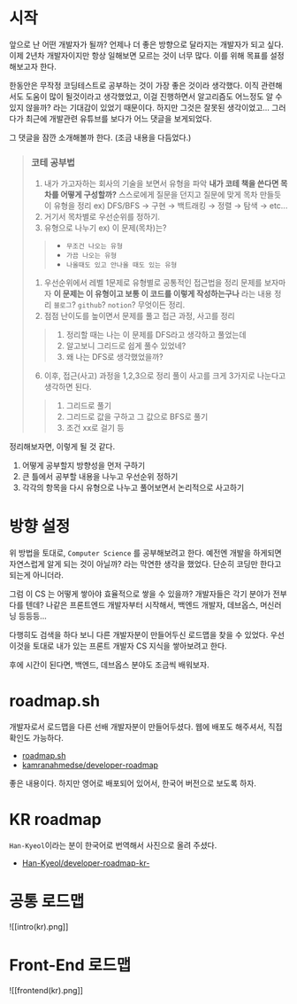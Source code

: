 # 시작
앞으로 난 어떤 개발자가 될까?
언제나 더 좋은 방향으로 달라지는 개발자가 되고 싶다.
이제 2년차 개발자이지만 항상 일해보면 모르는 것이 너무 많다.
이를 위해 목표를 설정해보고자 한다.

한동안은 무작정 코딩테스트로 공부하는 것이 가장 좋은 것이라 생각했다.
이직 관련해서도 도움이 많이 될것이라고 생각했었고,
이걸 진행하면서 알고리즘도 어느정도 알 수 있지 않을까? 라는 기대감이 있었기 때문이다.
하지만 그것은 잘못된 생각이었고...
그러다가 최근에 개발관련 유튜브를 보다가 어느 댓글을 보게되었다.

그 댓글을 잠깐 소개해볼까 한다.
(조금 내용을 다듬었다.)

> ### 코테 공부법
> 1. 내가 가고자하는 회사의 기술을 보면서 유형을 파악
> **내가 코테 책을 쓴다면 목차를 어떻게 구성할까?**
> 스스로에게 질문을 던지고 질문에 맞게 목차 만들듯이 유형을 정리
> ex) DFS/BFS → 구현 → 백트래킹 → 정렬 → 탐색 → etc...
> 2. 거기서 목차별로 우선순위를 정하기.
> 3. 유형으로 나누기
> ex) 이 문제(목차)는?
> > - `무조건 나오는 유형`
> > - `가끔 나오는 유형`
> > - `나올때도 있고 안나올 때도 있는 유형`
> 1. 우선순위에서 레벨 1문제로 유형별로 공통적인 접근법을 정리
> 문제를 보자마자 **이 문제는 이 유형이고 보통 이 코드를 이렇게 작성하는구나** 라는 내용 정리
> `블로그`? `github`? `notion`? 무엇이든 정리.
> 5. 점점 난이도를 높이면서 문제를 풀고 접근 과정, 사고를 정리
> > 1. 정리할 때는 나는 이 문제를 DFS라고 생각하고 풀었는데
> > 2. 알고보니 그리드로 쉽게 풀수 있었네?
> > 3. 왜 나는 DFS로 생각했었을까?
> 6. 이후, 접근(사고) 과정을 1,2,3으로 정리
> 풀이 사고를 크게 3가지로 나눈다고 생각하면 된다.
> > 1. 그리드로 풀기
> > 2. 그리드로 값을 구하고 그 값으로 BFS로 풀기
> > 3. 조건 xx로 걸기 등

정리해보자면, 이렇게 될 것 같다.
1. 어떻게 공부할지 방향성을 먼저 구하기
2. 큰 틀에서 공부할 내용을 나누고 우선순위 정하기
3. 각각의 항목을 다시 유형으로 나누고 풀어보면서 논리적으로 사고하기

# 방향 설정
위 방법을 토대로, `Computer Science` 를 공부해보려고 한다.
예전엔 개발을 하게되면 자연스럽게 알게 되는 것이 아닐까? 라는 막연한 생각을 했었다.
단순히 코딩만 한다고 되는게 아니더라.

그럼 이 CS 는 어떻게 쌓아야 효율적으로 쌓을 수 있을까?
개발자들은 각기 분야가 전부 다를 텐데?
나같은 프론트엔드 개발자부터 시작해서, 백엔드 개발자, 데브옵스, 머신러닝 등등등...

다행히도 검색을 하다 보니 다른 개발자분이 만들어두신 로드맵을 찾을 수 있었다.
우선 이것을 토대로 내가 있는 프론트 개발자 CS 지식을 쌓아보려고 한다.

후에 시간이 된다면, 백엔드, 데브옵스 분야도 조금씩 배워보자.
# roadmap.sh
개발자로서 로드맵을 다른 선배 개발자분이 만들어두셨다.
웹에 배포도 해주셔서, 직접 확인도 가능하다.
- [roadmap.sh](https://roadmap.sh/)
- [kamranahmedse/developer-roadmap](https://github.com/kamranahmedse/developer-roadmap)

좋은 내용이다.
하지만 영어로 배포되어 있어서, 한국어 버전으로 보도록 하자.
# KR roadmap
`Han-Kyeol`이라는 분이 한국어로 번역해서 사진으로 올려 주셨다.
- [Han-Kyeol/developer-roadmap-kr-](https://github.com/Han-Kyeol/developer-roadmap-kr-)
# 공통 로드맵
![[intro(kr).png]]
# Front-End 로드맵
![[frontend(kr).png]]